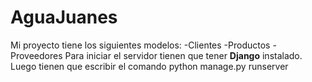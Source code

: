 # AguaJuanes
Mi proyecto tiene los siguientes modelos:
  -Clientes
  -Productos
  -Proveedores
Para iniciar el servidor tienen que tener **Django** instalado. Luego tienen que escribir el comando python manage.py runserver
